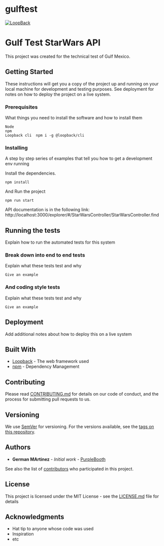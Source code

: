 # gulftest

[![LoopBack](https://github.com/strongloop/loopback-next/raw/master/docs/site/imgs/branding/Powered-by-LoopBack-Badge-(blue)-@2x.png)](http://loopback.io/)

# Gulf Test StarWars API

This project was created for the technical test of Gulf Mexico.


## Getting Started

These instructions will get you a copy of the project up and running on your local machine for development and testing purposes. See deployment for notes on how to deploy the project on a live system.

### Prerequisites

What things you need to install the software and how to install them

```
Node
npm
Loopback cli  npm i -g @loopback/cli

```

### Installing

A step by step series of examples that tell you how to get a development env running

Install the dependencies.

```
npm install
```

And Run the project

```
npm run start
```

API documentation is in the following link:
http://localhost:3000/explorer/#/StarWarsController/StarWarsController.find

## Running the tests

Explain how to run the automated tests for this system

### Break down into end to end tests

Explain what these tests test and why

```
Give an example
```

### And coding style tests

Explain what these tests test and why

```
Give an example
```

## Deployment

Add additional notes about how to deploy this on a live system

## Built With

* [Loopback](https://loopback.io/) - The web framework used
* [npm](https://www.npmjs.com/) - Dependency Management


## Contributing

Please read [CONTRIBUTING.md](https://gist.github.com/PurpleBooth/b24679402957c63ec426) for details on our code of conduct, and the process for submitting pull requests to us.

## Versioning

We use [SemVer](http://semver.org/) for versioning. For the versions available, see the [tags on this repository](https://github.com/coolirisroto/gulf-test/tags).

## Authors

* **German MArtinez** - *Initial work* - [PurpleBooth](https://github.com/coolirisroto)

See also the list of [contributors](https://github.com/coolirisroto/gulf-test/contributors) who participated in this project.

## License

This project is licensed under the MIT License - see the [LICENSE.md](LICENSE.md) file for details

## Acknowledgments

* Hat tip to anyone whose code was used
* Inspiration
* etc
